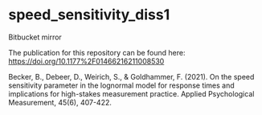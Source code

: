 # speed_sensitivity_diss1
Bitbucket mirror

The publication for this repository can be found here:
https://doi.org/10.1177%2F01466216211008530

Becker, B., Debeer, D., Weirich, S., & Goldhammer, F. (2021). On the speed sensitivity parameter in the lognormal model for response times and implications for high-stakes measurement practice. Applied Psychological Measurement, 45(6), 407-422.